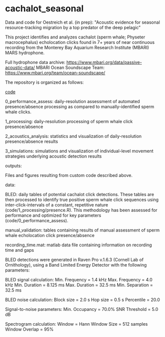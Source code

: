 # cachalot_seasonal

Data and code for Oestreich et al. (in prep): "Acoustic evidence for seasonal resource-tracking migration by a top predator of the deep pelagic"

This project identifies and analyzes cachalot (sperm whale; Physeter macrocephalus) echolocation clicks found in 7+ years of near continuous recording from the Monterey Bay Aquarium Research Institute (MBARI) MARS hydrophone.

Full hydrophone data archive: https://www.mbari.org/data/passive-acoustic-data/
MBARI Ocean Soundscape Team: https://www.mbari.org/team/ocean-soundscape/

The repository is organized as follows:

<ins>code</ins>

0_performance_assess: daily-resolution assessment of automated presence/absence processing as compared to manually-identified sperm whale clicks.

1_processing: daily-resolution processing of sperm whale click presence/absence

2_acoustics_analysis: statistics and visualization of daily-resolution presence/absence results

3_simulations: simulations and visualization of individual-level movement strategies underlying acoustic detection results


outputs: 

Files and figures resulting from custom code described above.


data: 

BLED: daily tables of potential cachalot click detections. These tables are then processed to identify true positive sperm whale click sequences using inter-click-intervals of a constant, repetitive nature (code/1_processing/presence.R). This methodology has been assessed for performance and optimized for key parameters (code/0_performance_assess). 

manual_validation: tables containing results of manual assessment of sperm whale echolocation click presence/absence

recording_time.mat: matlab data file containing information on recording time and gaps


BLED detections were generated in Raven Pro v.1.6.3 (Cornell Lab of Ornithology), using a Band Limited Energy Detector with the following parameters:

BLED signal calculation:
Min. Frequency = 1.4 kHz
Max. Frequency = 4.0 kHz
Min. Duration = 8.125 ms
Max. Duration = 32.5 ms
Min. Separation = 32.5 ms

BLED noise calculation:
Block size = 2.0 s
Hop size = 0.5 s
Percentile = 20.0

Signal-to-noise parameters:
Min. Occupancy = 70.0%
SNR Threshold = 5.0 dB

Spectrogram calculation:
Window = Hann
Window Size = 512 samples
Window Overlap = 95%